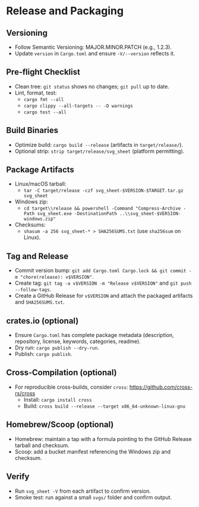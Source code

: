# Release and Packaging

## Versioning
- Follow Semantic Versioning: MAJOR.MINOR.PATCH (e.g., 1.2.3).
- Update `version` in `Cargo.toml` and ensure `-V/--version` reflects it.

## Pre‑flight Checklist
- Clean tree: `git status` shows no changes; `git pull` up to date.
- Lint, format, test:
  - `cargo fmt --all`
  - `cargo clippy --all-targets -- -D warnings`
  - `cargo test --all`

## Build Binaries
- Optimize build: `cargo build --release` (artifacts in `target/release/`).
- Optional strip: `strip target/release/svg_sheet` (platform permitting).

## Package Artifacts
- Linux/macOS tarball:
  - `tar -C target/release -czf svg_sheet-$VERSION-$TARGET.tar.gz svg_sheet`
- Windows zip:
  - `cd target\\release && powershell -Command "Compress-Archive -Path svg_sheet.exe -DestinationPath ..\\svg_sheet-$VERSION-windows.zip"`
- Checksums:
  - `shasum -a 256 svg_sheet-* > SHA256SUMS.txt` (use `sha256sum` on Linux).

## Tag and Release
- Commit version bump: `git add Cargo.toml Cargo.lock && git commit -m "chore(release): v$VERSION"`.
- Create tag: `git tag -a v$VERSION -m "Release v$VERSION"` and `git push --follow-tags`.
- Create a GitHub Release for `v$VERSION` and attach the packaged artifacts and `SHA256SUMS.txt`.

## crates.io (optional)
- Ensure `Cargo.toml` has complete package metadata (description, repository, license, keywords, categories, readme).
- Dry run: `cargo publish --dry-run`.
- Publish: `cargo publish`.

## Cross‑Compilation (optional)
- For reproducible cross-builds, consider `cross`: https://github.com/cross-rs/cross
  - Install: `cargo install cross`
  - Build: `cross build --release --target x86_64-unknown-linux-gnu`

## Homebrew/Scoop (optional)
- Homebrew: maintain a tap with a formula pointing to the GitHub Release tarball and checksum.
- Scoop: add a bucket manifest referencing the Windows zip and checksum.

## Verify
- Run `svg_sheet -V` from each artifact to confirm version.
- Smoke test: run against a small `svgs/` folder and confirm output.

